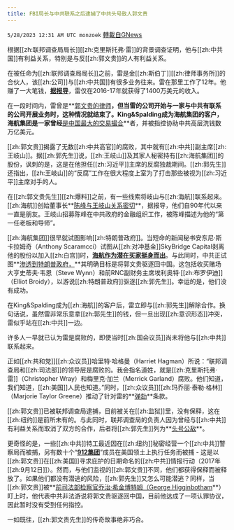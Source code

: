 ```yaml
---
title: FBI局长与中共联系之后逮捕了中共头号敌人郭文贵
---
```

`5/28/2023 12:31 AM UTC monzoek` [轉載自GNews](https://gnews.org/articles/1336495)

根据[[zh:联邦调查局局长]][[zh:克里斯托弗·雷]]的背景调查证明，他与[[zh:中共国]]有利益关系，特别是与反[[zh:郭文贵]]的人有利益关系。

在被任命为[[zh:联邦调查局局长]]之前，雷是金[[zh:斯伯丁]][[zh:律师事务所]]的合伙人，该[[zh:公司]]与[[zh:中共国]]有很多业务往来。雷在那里工作了12年。他赚了一大笔钱，**[据报导](https://finance.yahoo.com/news/fbi-director-wray-banked-14m-160413203.html)**，雷仅在2016-17年就获得了1400万美元的收入。

在一段时间内，雷曾是**[郭文贵的律师](https://gnews.org/m/1324053)**，但当雷的公司开始与一家与中共有联系的公司开展业务时，这种情况就结束了。King&Spalding成为海航集团的客户，海航集团是一家曾经**[是中国最大的交易撮合](https://www.nytimes.com/2021/02/06/business/hna-was-once-chinas-biggest-dealmaker-now-it-faces-bankruptcy.html)**者，并被指控协助中共高层洗钱数万亿美元。

[[zh:郭文贵]]揭露了无数[[zh:中共高官]]的腐败，其中就有[[zh:中共]]副主席[[zh:王岐山]]。据[[zh:郭先生]]说，[[zh:王岐山]]及其家人秘密持有[[zh:海航集团]]的股份，讽刺的是，这是在他担任[[zh:习近平]]主席的反腐独裁期间。[[zh:郭先生]]还指出，[[zh:王岐山]]的“反腐”工作在很大程度上室为了打击那些被视为[[zh:习近平]]主席对手的人。

在[[zh:郭文贵先生]][[zh:爆料]]之前，有一些线索将岐山与[[zh:海航]]联系起来。[[zh:海航]]创始董事长**[陈峰与王岐山关系密切](https://asia.nikkei.com/Business/Markets/China-debt-crunch/Chinese-court-says-troubled-HNA-Group-s-businesses-highly-chaotic)**，据报导，他们自90年代以来一直是朋友。王岐山招募陈峰在中共政府的金融组织工作，被陈峰描述为他的“第一任老板和导师”。

[[zh:海航集团]]很早就试图影响[[zh:特朗普政府]]。当短命的新闻秘书安东尼·斯卡拉姆奇（Anthony Scaramcci）试图从[[zh:对冲基金]]SkyBridge Capital剥离他的股份以加入[[zh:白宫]]时，**[海航作为潜在买家挺身而出](https://www.reuters.com/article/us-skybridge-capital-m-a-hna-group-co/chinas-hna-drops-bid-to-buy-scaramuccis-skybridge-due-to-regulatory-hold-up-idUSKBN1I125J)**。与此同时，中共正试图**[渗透到特朗普政府，](https://news.charlottegop.com/ex-doj-attorney-george-higginbotham-testifies-in-pras-michel-trial-about-guo-wengui-miles-guo-everything-you-need-to-know/)**其明确目标是将郭文贵驱逐回中国。这包括收买赌场大亨史蒂夫·韦恩（Steve Wynn）和前RNC副财务主席埃利奥特·[[zh:布罗伊迪]]（Elliot Broidy），以游说[[zh:特朗普政府]]驱逐[[zh:郭先生]]。幸运的是，他们没有成功。

在King&Spalding成为[[zh:海航]]的客户后，雷立即与[[zh:郭先生]]解除合作。换句话说，虽然雷非常乐意拿[[zh:郭先生]]的钱，但一旦出现[[zh:意识形态]]冲突，雷似乎站在[[zh:中共]]一边。

许多人一早就已认为雷是腐败的，即使当时[[zh:国会议员]]尚未将他与[[zh:中共]]联系起来。

正如[[zh:共和党]][[zh:众议员]]哈里特·哈格曼（Harriet Hagman）所说：“联邦调查局和[[zh:司法部]]的领导层是腐败的。我会指名道姓，就是[[zh:克里斯托弗·雷]]（Christopher Wray）和梅里克·加兰（Merrick Garland）腐败。他们知道，我们知道，[[zh:美国]]人民也知道。”同时，[[zh:众议员]][[zh:玛乔丽·泰勒·格林]]（Marjorie Taylor Greene）推动了针对雷的**[弹劾](https://www.foxnews.com/politics/marjorie-taylor-greene-announces-impeachment-articles-president-biden)**条款。

[[zh:郭文贵]]已被联邦调查局逮捕，目前被关在[[zh:监狱]]里，没有保释，这在[[zh:纽约]]是前所未有的。与此同时，联邦调查局的负责人因为曾经与[[zh:中共]]有利益关系而取消了双方的合作，后者将[[zh:郭先生]]列为**[头号公敌](https://gnews.org/m/1279549)**。

更奇怪的是，一些[[zh:中共]]特工最近因在[[zh:纽约]]秘密经营一个[[zh:中共]]警察局而被捕，另有数十个“**[912集团](https://www.newsmax.com/specials-readmore/freemilesguo-lawsuit-china/2023/05/01/id/1118166/)**”成员在美国领土上执行任务而被捕 - 这是以[[zh:郭文贵]]在[[zh:美国]]寻求庇护的日期命名的[[zh:中共]]情报行动（2017年[[zh:9月12日]]）。然而，与他们监视的[[zh:郭文贵]]不同，他们都获得保释而被释放了。如果他们都没有潜逃的风险，[[zh:郭先生]]又怎么可能潜逃？同样，当[[zh:郭文贵]]被**[前司法部检察官乔治·希金博特姆（George Higginbotham](https://www.newsmax.com/specials-readmore/China-Lawsuit-FreeMilesGuo/2023/05/23/id/1120935/)**）盯上时，他代表中共非法游说将郭文贵驱逐回中国，目前他达成了一项认罪协议，因此暂时没有受到任何指控。

一如既往，[[zh:郭文贵先生]]的传奇故事绝非巧合。
